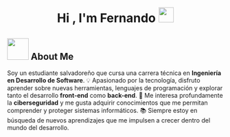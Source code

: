 <h1 align="center"><b>Hi , I'm Fernando </b><img src="https://media.giphy.com/media/hvRJCLFzcasrR4ia7z/giphy.gif" width="35"></h1>

## <picture><img src = "https://github.com/7oSkaaa/7oSkaaa/blob/main/Images/about_me.gif?raw=true" width = 50px></picture> About Me

Soy un estudiante salvadoreño que cursa una carrera técnica en **Ingeniería en Desarrollo de Software**. 💡 Apasionado por la tecnología, disfruto aprender sobre nuevas herramientas, lenguajes de programación y explorar tanto el desarrollo **front-end** como **back-end**. 🔐 Me interesa profundamente la **ciberseguridad** y me gusta adquirir conocimientos que me permitan comprender y proteger sistemas informáticos. 📚 Siempre estoy en búsqueda de nuevos aprendizajes que me impulsen a crecer dentro del mundo del desarrollo.
